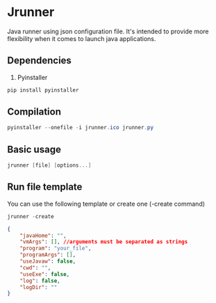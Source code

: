 # Jrunner
Java runner using json configuration file.
It's intended to provide more flexibility when it comes to launch java applications.

## Dependencies
1. Pyinstaller
```Powershell
pip install pyinstaller 
```

## Compilation
```Powershell
pyinstaller --onefile -i jrunner.ico jrunner.py 
```

## Basic usage
```Powershell
jrunner [file] [options...]
```

## Run file template

You can use the following template or create one (-create command)

```Powershell
jrunner -create
```
```json
{
    "javaHome": "",
    "vmArgs": [], //arguments must be separated as strings
    "program": "your_file", 
    "programArgs": [],
    "useJavaw": false,
    "cwd": "",
    "useExe": false,
    "log": false,
    "logDir": ""
}
```
